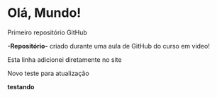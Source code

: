 # Olá, Mundo!
 Primeiro repositório GitHub

 **-Repositório-** criado durante uma aula de GitHub do curso em video!
 
 Esta linha adicionei diretamente no site
 
 Novo teste para atualização
 
 __testando__
